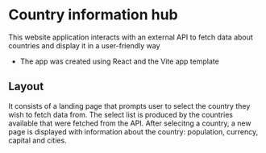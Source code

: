 # Country information hub
This website application interacts with an external API to fetch data about countries and display it in a user-friendly way

* The app was created using React and the Vite app template

## Layout
It consists of a landing page that prompts user to select the country they wish to fetch data from. The select list is produced by the countries available that were fetched from the API. After selecitng a country, a new page is displayed with information about the country: population, currency, capital and cities.
